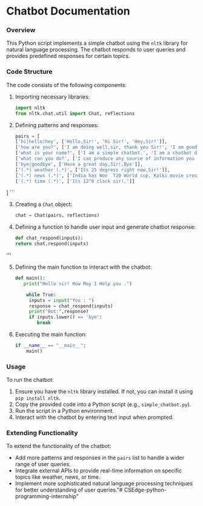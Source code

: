 # Chatbot Documentation

### Overview
This Python script implements a simple chatbot using the `nltk` library for natural language processing. The chatbot responds to user queries and provides predefined responses for certain topics.

### Code Structure
The code consists of the following components:

1. Importing necessary libraries:
    ```python
    import nltk
    from nltk.chat.util import Chat, reflections
    ```

2. Defining patterns and responses:
    ```python
   pairs = [
    ['hi|hello|hey', ['Hello,Sir!', 'Hi Sir!', 'Hey,Sir!']],
    ['how are you?', ['I am doing well,sir, thank you Sir!', 'I am good Sir, thanks for asking Sir!']],
    ['what is your name?', ['I am a simple chatbot.', 'I am a chatbot designed for your assistance sir']],
    ['what can you do?', ['I can produce any source of information you need sir. Feel free to ask me anything!']],
    ['bye|goodbye', ['Have a great day,Sir!,Bye']],
    ['(.*) weather (.*)', ['Its 25 degress right now,Sir!']],
    ['(.*) news (.*)', ['India has Won  T20 World cup, Kalki movie crossed 1000 crore mark today.']],
    ['(.*) time (.*)', ['Its 12"0 clock sir!.']]
]
    ```

3. Creating a `Chat` object:
    ```python
    chat = Chat(pairs, reflections)
    ```

4. Defining a function to handle user input and generate chatbot response:
    ```python
   def chat_respond(inputs):
    return chat.respond(inputs)
'''

5. Defining the main function to interact with the chatbot:
    ```python
    def main():
       print("Hello sir! How May I Help you .")
    
        while True:
         inputs = input("You : ")
         response = chat_respond(inputs)
         print("Bot:",response)
         if inputs.lower() == 'bye':
            break
    ```

6. Executing the main function:
    ```python
    if __name__ == "__main__":
        main()
    ```

### Usage
To run the chatbot:
1. Ensure you have the `nltk` library installed. If not, you can install it using `pip install nltk`.
2. Copy the provided code into a Python script (e.g., `simple_chatbot.py`).
3. Run the script in a Python environment.
4. Interact with the chatbot by entering text input when prompted.

### Extending Functionality
To extend the functionality of the chatbot:
- Add more patterns and responses in the `pairs` list to handle a wider range of user queries.
- Integrate external APIs to provide real-time information on specific topics like weather, news, or time.
- Implement more sophisticated natural language processing techniques for better understanding of user queries."# CSEdge-python-programming-internship" 
